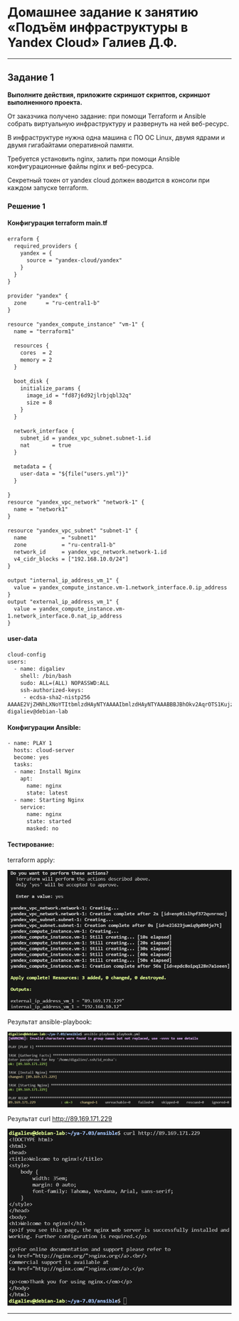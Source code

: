 # Домашнее задание к занятию «Подъём инфраструктуры в Yandex Cloud» Галиев Д.Ф.

---

## Задание 1 

**Выполните действия, приложите скриншот скриптов, скриншот выполненного проекта.**

От заказчика получено задание: при помощи Terraform и Ansible собрать виртуальную инфраструктуру и развернуть на ней веб-ресурс. 

В инфраструктуре нужна одна машина с ПО ОС Linux, двумя ядрами и двумя гигабайтами оперативной памяти. 

Требуется установить nginx, залить при помощи Ansible конфигурационные файлы nginx и веб-ресурса. 

Секретный токен от yandex cloud должен вводится в консоли при каждом запуске terraform.

### Решение 1

#### Конфигурация terraform main.tf

```
erraform {
  required_providers {
    yandex = {
      source = "yandex-cloud/yandex"
    }
  }
}

provider "yandex" {
  zone      = "ru-central1-b"
}

resource "yandex_compute_instance" "vm-1" {
  name = "terraform1"

  resources {
    cores  = 2
    memory = 2
  }

  boot_disk {
    initialize_params {
      image_id = "fd87j6d92jlrbjqbl32q"
      size = 8
    }
  }

  network_interface {
    subnet_id = yandex_vpc_subnet.subnet-1.id
    nat       = true
  }

  metadata = {
    user-data = "${file("users.yml")}"
  }

}
resource "yandex_vpc_network" "network-1" {
  name = "network1"
}

resource "yandex_vpc_subnet" "subnet-1" {
  name           = "subnet1"
  zone           = "ru-central1-b"
  network_id     = yandex_vpc_network.network-1.id
  v4_cidr_blocks = ["192.168.10.0/24"]
}

output "internal_ip_address_vm_1" {
  value = yandex_compute_instance.vm-1.network_interface.0.ip_address
}
output "external_ip_address_vm_1" {
  value = yandex_compute_instance.vm-1.network_interface.0.nat_ip_address
}

```
#### user-data

```
cloud-config
users:
  - name: digaliev
    shell: /bin/bash
    sudo: ALL=(ALL) NOPASSWD:ALL
    ssh-authorized-keys:
     - ecdsa-sha2-nistp256 AAAAE2VjZHNhLXNoYTItbmlzdHAyNTYAAAAIbmlzdHAyNTYAAABBBJBhOkv2AqrOTS1KujzdggjxcDV+HldOgZqN0aQ/zJGftnOeSEmoMR8AlovseSR1KA8Z4uwKt3ZFCQbaZDIanH0= digaliev@debian-lab

```

#### Конфигурации Ansible:

```
- name: PLAY 1
  hosts: cloud-server
  become: yes
  tasks:
  - name: Install Nginx
    apt:
      name: nginx
      state: latest
  - name: Starting Nginx
    service:
      name: nginx
      state: started
      masked: no
```
#### Тестирование:
terraform apply:

![](./img/7-03_1.png)

Результат ansible-playbook:

![](./img/7-03_1.2.png)

Результат curl http://89.169.171.229

![](./img/7-03_1.3.png)


---

